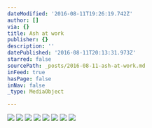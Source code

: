 ```yaml
---
dateModified: '2016-08-11T19:26:19.742Z'
author: []
via: {}
title: Ash at work
publisher: {}
description: ''
datePublished: '2016-08-11T20:13:31.973Z'
starred: false
sourcePath: _posts/2016-08-11-ash-at-work.md
inFeed: true
hasPage: false
inNav: false
_type: MediaObject

---
```

![](https://the-grid-user-content.s3-us-west-2.amazonaws.com/6234f7f3-f0ab-4957-bfcc-723de3b5debe.jpg)
![](https://the-grid-user-content.s3-us-west-2.amazonaws.com/58521021-6303-4922-8fdd-776b7f4e1776.jpg)
![](https://the-grid-user-content.s3-us-west-2.amazonaws.com/4177b3c3-1079-4f5c-ae03-eb28f35528bf.jpg)
![](https://the-grid-user-content.s3-us-west-2.amazonaws.com/3f76adc5-7e58-4444-8c49-045c4c3ac2ba.jpg)
![](https://the-grid-user-content.s3-us-west-2.amazonaws.com/e939b5b3-5966-4019-901c-3ea9ea763b03.jpg)
![](https://the-grid-user-content.s3-us-west-2.amazonaws.com/5a8ad27a-4113-42bd-a086-d679f512416f.jpg)
![](https://the-grid-user-content.s3-us-west-2.amazonaws.com/96de71e4-9a3d-4bc1-9059-39dcd653922b.jpg)
![](https://the-grid-user-content.s3-us-west-2.amazonaws.com/8d973524-fcad-4259-9d8e-7c61626a3525.jpg)